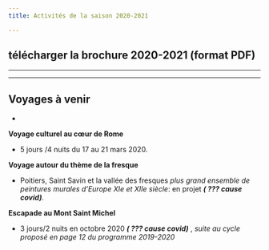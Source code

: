 ```yaml
---
title: Activités de la saison 2020-2021

---
```

## télécharger la brochure 2020-2021 (format PDF)

***

***

## Voyages à venir

* 

**Voyage culturel au cœur de Rome**

* 5 jours /4 nuits du 17 au 21 mars 2020.

**Voyage autour du thème de la fresque**

* Poitiers, Saint Savin et la vallée des fresques _plus grand ensemble de peintures murales d’Europe  XIe et XIIe siècle_: en projet **_( ??? cause covid)_**.

**Escapade au Mont Saint Michel**

* 3 jours/2 nuits en octobre 2020 **_( ??? cause covid)_** , _suite au cycle proposé en page 12 du programme 2019-2020_